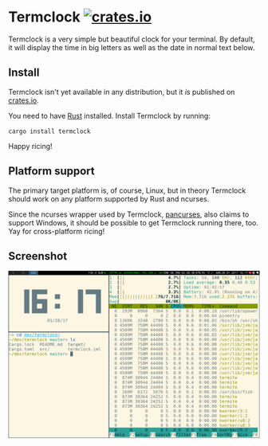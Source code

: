 # Termclock [![crates.io](https://img.shields.io/crates/v/termclock.svg)](https://crates.io/crates/termclock)

Termclock is a very simple but beautiful clock for your terminal. By default, it will display the time in big letters as well as the date in normal text below.


## Install

Termclock isn't yet available in any distribution, but it *is* published on [crates.io](https://crates.io/).

You need to have [Rust](http://rust-lang.org) installed. Install Termclock by running:

    cargo install termclock

Happy ricing!

## Platform support

The primary target platform is, of course, Linux, but in theory Termclock should work on any platform supported by Rust and ncurses.

Since the ncurses wrapper used by Termclock, [pancurses](https://github.com/ihalila/pancurses), also claims to support Windows, it should be possible to get Termclock running there, too. Yay for cross-platform ricing!

## Screenshot

![termclock-screenshot](screenshot.png)
